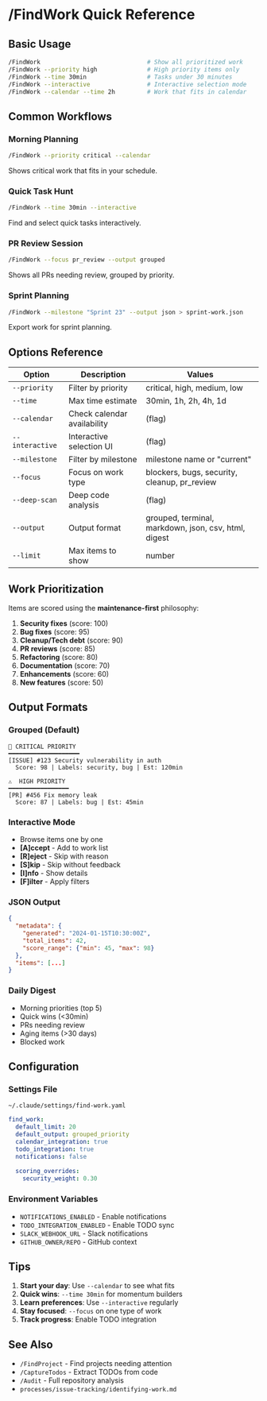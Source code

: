 # /FindWork Quick Reference

## Basic Usage
```bash
/FindWork                              # Show all prioritized work
/FindWork --priority high              # High priority items only  
/FindWork --time 30min                 # Tasks under 30 minutes
/FindWork --interactive                # Interactive selection mode
/FindWork --calendar --time 2h         # Work that fits in calendar
```

## Common Workflows

### Morning Planning
```bash
/FindWork --priority critical --calendar
```
Shows critical work that fits in your schedule.

### Quick Task Hunt  
```bash
/FindWork --time 30min --interactive
```
Find and select quick tasks interactively.

### PR Review Session
```bash
/FindWork --focus pr_review --output grouped
```
Shows all PRs needing review, grouped by priority.

### Sprint Planning
```bash
/FindWork --milestone "Sprint 23" --output json > sprint-work.json
```
Export work for sprint planning.

## Options Reference

| Option | Description | Values |
|--------|-------------|--------|
| `--priority` | Filter by priority | critical, high, medium, low |
| `--time` | Max time estimate | 30min, 1h, 2h, 4h, 1d |
| `--calendar` | Check calendar availability | (flag) |
| `--interactive` | Interactive selection UI | (flag) |
| `--milestone` | Filter by milestone | milestone name or "current" |
| `--focus` | Focus on work type | blockers, bugs, security, cleanup, pr_review |
| `--deep-scan` | Deep code analysis | (flag) |
| `--output` | Output format | grouped, terminal, markdown, json, csv, html, digest |
| `--limit` | Max items to show | number |

## Work Prioritization

Items are scored using the **maintenance-first** philosophy:

1. **Security fixes** (score: 100)
2. **Bug fixes** (score: 95)  
3. **Cleanup/Tech debt** (score: 90)
4. **PR reviews** (score: 85)
5. **Refactoring** (score: 80)
6. **Documentation** (score: 70)
7. **Enhancements** (score: 60)
8. **New features** (score: 50)

## Output Formats

### Grouped (Default)
```
🚨 CRITICAL PRIORITY
━━━━━━━━━━━━━━━━━━━━
[ISSUE] #123 Security vulnerability in auth
  Score: 98 | Labels: security, bug | Est: 120min

⚠️  HIGH PRIORITY  
━━━━━━━━━━━━━━━━━
[PR] #456 Fix memory leak
  Score: 87 | Labels: bug | Est: 45min
```

### Interactive Mode
- Browse items one by one
- **[A]ccept** - Add to work list
- **[R]eject** - Skip with reason  
- **[S]kip** - Skip without feedback
- **[I]nfo** - Show details
- **[F]ilter** - Apply filters

### JSON Output
```json
{
  "metadata": {
    "generated": "2024-01-15T10:30:00Z",
    "total_items": 42,
    "score_range": {"min": 45, "max": 98}
  },
  "items": [...]
}
```

### Daily Digest
- Morning priorities (top 5)
- Quick wins (<30min)
- PRs needing review
- Aging items (>30 days)
- Blocked work

## Configuration

### Settings File
`~/.claude/settings/find-work.yaml`
```yaml
find_work:
  default_limit: 20
  default_output: grouped_priority
  calendar_integration: true
  todo_integration: true
  notifications: false
  
  scoring_overrides:
    security_weight: 0.30
```

### Environment Variables
- `NOTIFICATIONS_ENABLED` - Enable notifications
- `TODO_INTEGRATION_ENABLED` - Enable TODO sync
- `SLACK_WEBHOOK_URL` - Slack notifications
- `GITHUB_OWNER/REPO` - GitHub context

## Tips

1. **Start your day**: Use `--calendar` to see what fits
2. **Quick wins**: `--time 30min` for momentum builders  
3. **Learn preferences**: Use `--interactive` regularly
4. **Stay focused**: `--focus` on one type of work
5. **Track progress**: Enable TODO integration

## See Also
- `/FindProject` - Find projects needing attention
- `/CaptureTodos` - Extract TODOs from code
- `/Audit` - Full repository analysis
- `processes/issue-tracking/identifying-work.md`
